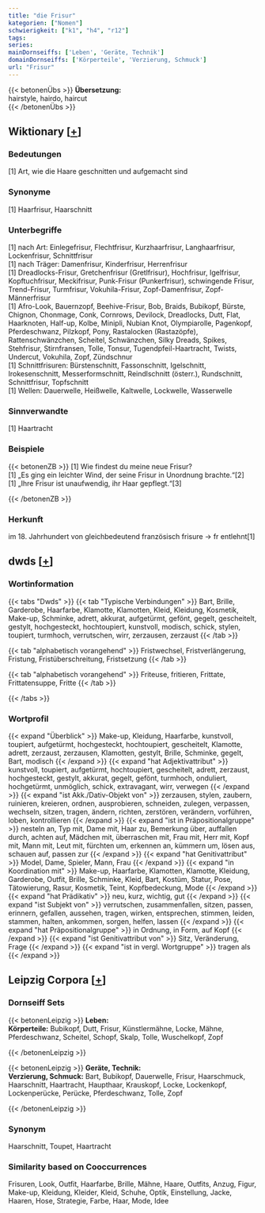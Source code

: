 ```yaml
---
title: "die Frisur"
kategorien: ["Nomen"]
schwierigkeit: ["k1", "h4", "r12"]
tags:
series:
mainDornseiffs: ['Leben', 'Geräte, Technik']
domainDornseiffs: ['Körperteile', 'Verzierung, Schmuck']
url: "Frisur"
---
```


{{< betonenÜbs >}}
**Übersetzung:**  
hairstyle, hairdo, haircut  
{{< /betonenÜbs >}}

## Wiktionary [[+](https://de.wiktionary.org/wiki/Frisur)]

### Bedeutungen
[1] Art, wie die Haare geschnitten und aufgemacht sind  

### Synonyme
[1] Haarfrisur, Haarschnitt  

### Unterbegriffe
[1] nach Art: Einlegefrisur, Flechtfrisur, Kurzhaarfrisur, Langhaarfrisur, Lockenfrisur, Schnittfrisur  
[1] nach Träger: Damenfrisur, Kinderfrisur, Herrenfrisur  
[1] Dreadlocks-Frisur, Gretchenfrisur (Gretlfrisur), Hochfrisur, Igelfrisur, Kopftuchfrisur, Meckifrisur, Punk-Frisur (Punkerfrisur), schwingende Frisur, Trend-Frisur, Turmfrisur, Vokuhila-Frisur, Zopf-Damenfrisur, Zopf-Männerfrisur  
[1] Afro-Look, Bauernzopf, Beehive-Frisur, Bob, Braids, Bubikopf, Bürste, Chignon, Chonmage, Conk, Cornrows, Devilock, Dreadlocks, Dutt, Flat, Haarknoten, Half-up, Kolbe, Minipli, Nubian Knot, Olympiarolle, Pagenkopf, Pferdeschwanz, Pilzkopf, Pony, Rastalocken (Rastazöpfe), Rattenschwänzchen, Scheitel, Schwänzchen, Silky Dreads, Spikes, Stehfrisur, Stirnfransen, Tolle, Tonsur, Tugendpfeil-Haartracht, Twists, Undercut, Vokuhila, Zopf, Zündschnur  
[1] Schnittfrisuren: Bürstenschnitt, Fassonschnitt, Igelschnitt, Irokesenschnitt, Messerformschnitt, Reindlschnitt (österr.), Rundschnitt, Schnittfrisur, Topfschnitt  
[1] Wellen: Dauerwelle, Heißwelle, Kaltwelle, Lockwelle, Wasserwelle  

### Sinnverwandte
[1] Haartracht  

### Beispiele
{{< betonenZB >}}
[1] Wie findest du meine neue Frisur?  
[1] „Es ging ein leichter Wind, der seine Frisur in Unordnung brachte.“[2]  
[1] „Ihre Frisur ist unaufwendig, ihr Haar gepflegt.“[3]  

{{< /betonenZB >}}
### Herkunft
im 18. Jahrhundert von gleichbedeutend französisch frisure → fr entlehnt[1]  



## dwds [[+](https://www.dwds.de/wb/Frisur)]

### Wortinformation
{{< tabs "Dwds" >}}
{{< tab "Typische Verbindungen" >}}
Bart, Brille, Garderobe, Haarfarbe, Klamotte, Klamotten, Kleid, Kleidung, Kosmetik, Make-up, Schminke, adrett, akkurat, aufgetürmt, gefönt, gegelt, gescheitelt, gestylt, hochgesteckt, hochtoupiert, kunstvoll, modisch, schick, stylen, toupiert, turmhoch, verrutschen, wirr, zerzausen, zerzaust
{{< /tab >}}

{{< tab "alphabetisch vorangehend" >}}
Fristwechsel, Fristverlängerung, Fristung, Fristüberschreitung, Fristsetzung
{{< /tab >}}

{{< tab "alphabetisch vorangehend" >}}
Friteuse, fritieren, Frittate, Frittatensuppe, Fritte
{{< /tab >}}

{{< /tabs >}}

### Wortprofil
{{< expand "Überblick" >}} Make-up, Kleidung, Haarfarbe, kunstvoll, toupiert, aufgetürmt, hochgesteckt, hochtoupiert, gescheitelt, Klamotte, adrett, zerzaust, zerzausen, Klamotten, gestylt, Brille, Schminke, gegelt, Bart, modisch {{< /expand >}}
{{< expand "hat Adjektivattribut" >}} kunstvoll, toupiert, aufgetürmt, hochtoupiert, gescheitelt, adrett, zerzaust, hochgesteckt, gestylt, akkurat, gegelt, gefönt, turmhoch, onduliert, hochgetürmt, unmöglich, schick, extravagant, wirr, verwegen {{< /expand >}}
{{< expand "ist Akk./Dativ-Objekt von" >}} zerzausen, stylen, zaubern, ruinieren, kreieren, ordnen, ausprobieren, schneiden, zulegen, verpassen, wechseln, sitzen, tragen, ändern, richten, zerstören, verändern, vorführen, loben, kontrollieren {{< /expand >}}
{{< expand "ist in Präpositionalgruppe" >}} nesteln an, Typ mit, Dame mit, Haar zu, Bemerkung über, auffallen durch, achten auf, Mädchen mit, überraschen mit, Frau mit, Herr mit, Kopf mit, Mann mit, Leut mit, fürchten um, erkennen an, kümmern um, lösen aus, schauen auf, passen zur {{< /expand >}}
{{< expand "hat Genitivattribut" >}} Model, Dame, Spieler, Mann, Frau {{< /expand >}}
{{< expand "in Koordination mit" >}} Make-up, Haarfarbe, Klamotten, Klamotte, Kleidung, Garderobe, Outfit, Brille, Schminke, Kleid, Bart, Kostüm, Statur, Pose, Tätowierung, Rasur, Kosmetik, Teint, Kopfbedeckung, Mode {{< /expand >}}
{{< expand "hat Prädikativ" >}} neu, kurz, wichtig, gut {{< /expand >}}
{{< expand "ist Subjekt von" >}} verrutschen, zusammenfallen, sitzen, passen, erinnern, gefallen, aussehen, tragen, wirken, entsprechen, stimmen, leiden, stammen, halten, ankommen, sorgen, helfen, lassen {{< /expand >}}
{{< expand "hat Präpositionalgruppe" >}} in Ordnung, in Form, auf Kopf {{< /expand >}}
{{< expand "ist Genitivattribut von" >}} Sitz, Veränderung, Frage {{< /expand >}}
{{< expand "ist in vergl. Wortgruppe" >}} tragen als {{< /expand >}}

## Leipzig Corpora [[+](https://corpora.uni-leipzig.de/en/res?word=Frisur&corpusId=deu_newscrawl-public_2018)]

### Dornseiff Sets
{{< betonenLeipzig >}}
**Leben:**  
**Körperteile:** Bubikopf, Dutt, Frisur, Künstlermähne, Locke, Mähne, Pferdeschwanz, Scheitel, Schopf, Skalp, Tolle, Wuschelkopf, Zopf  

{{< /betonenLeipzig >}}


{{< betonenLeipzig >}}
**Geräte, Technik:**  
**Verzierung, Schmuck:** Bart, Bubikopf, Dauerwelle, Frisur, Haarschmuck, Haarschnitt, Haartracht, Haupthaar, Krauskopf, Locke, Lockenkopf, Lockenperücke, Perücke, Pferdeschwanz, Tolle, Zopf  

{{< /betonenLeipzig >}}

### Synonym
Haarschnitt, Toupet, Haartracht


### Similarity based on Cooccurrences
Frisuren, Look, Outfit, Haarfarbe, Brille, Mähne, Haare, Outfits, Anzug, Figur, Make-up, Kleidung, Kleider, Kleid, Schuhe, Optik, Einstellung, Jacke, Haaren, Hose, Strategie, Farbe, Haar, Mode, Idee

